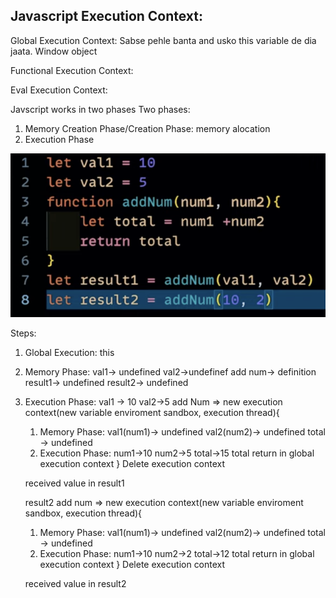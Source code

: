 ## Javascript Execution Context:

Global Execution Context: Sabse pehle banta and usko this variable de dia jaata. Window object

Functional Execution Context:

Eval Execution Context:

Javscript works in two phases
Two phases:

1. Memory Creation Phase/Creation Phase: memory alocation
2. Execution Phase

![](../images/JavaScript_Execution.png)

Steps:

1. Global Execution: this
2. Memory Phase:
   val1-> undefined
   val2->undefinef
   add num-> definition
   result1-> undefined
   result2-> undefined
3. Execution Phase:
   val1 -> 10
   val2->5
   add Num => new execution context(new variable enviroment sandbox, execution thread){

   1. Memory Phase:
      val1(num1)-> undefined
      val2(num2)-> undefined
      total -> undefined
   2. Execution Phase:
      num1->10
      num2->5
      total->15
      total return in global execution context
      }
      Delete execution context

   received value in result1

   result2 add num => new execution context(new variable enviroment sandbox, execution thread){

   1. Memory Phase:
      val1(num1)-> undefined
      val2(num2)-> undefined
      total -> undefined
   2. Execution Phase:
      num1->10
      num2->2
      total->12
      total return in global execution context
      }
      Delete execution context

   received value in result2
